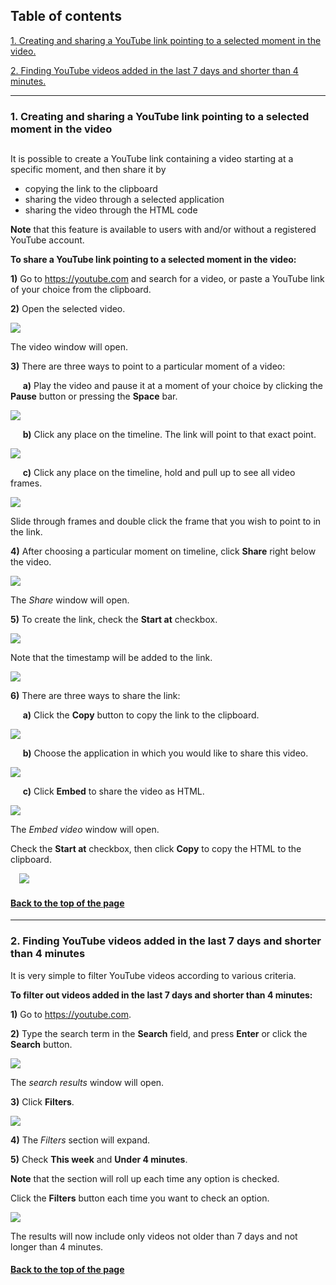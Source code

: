 
<a name="beginning"></a> 

## Table of contents

[1. Creating and sharing a YouTube link pointing to a selected moment in the video.](#chapter1)


[2.	Finding YouTube videos added in the last 7 days and shorter than 4 minutes.](#chapter2)

---



### <a name="chapter1"></a>1. Creating and sharing a YouTube link pointing to a selected moment in the video
## 



It is possible to create a YouTube link containing a video starting at a specific moment, and then share it by
- copying the link to the clipboard
- sharing the video through a selected application
- sharing the video through the HTML code

**Note** that this feature is available to users with and/or without a registered YouTube account.

**To share a YouTube link pointing to a selected moment in the video:**

**1)**	Go to https://youtube.com and search for a video, or
paste a YouTube link of your choice from the clipboard.

**2)**	Open the selected video.

![](https://github.com/Coyote2TechWriter/TestRep1/blob/Branch2/codete1.png?raw=true)
 
The video window will open.



**3)**	There are three ways to point to a particular moment of a video:

&nbsp;&nbsp;&nbsp;&nbsp; **a)** Play the video and pause it at a moment of your choice by clicking the **Pause** button or pressing the **Space** bar.

![](https://github.com/Coyote2TechWriter/TestRep1/blob/Branch2/codete3.png?raw=true)

&nbsp;&nbsp;&nbsp;&nbsp; **b)**	 Click any place on the timeline. The link will point to that exact point.
 
![](https://github.com/Coyote2TechWriter/TestRep1/blob/Branch2/codete5.png?raw=true)

&nbsp;&nbsp;&nbsp;&nbsp; **c)**	Click any place on the timeline, hold and pull up to see all video frames.

![](https://github.com/Coyote2TechWriter/TestRep1/blob/Branch2/codete4.png?raw=true)

Slide through frames and double click the frame that you wish to point to in the link.
 
**4)**	After choosing a particular moment on timeline, click **Share** right below the video.

![](https://github.com/Coyote2TechWriter/TestRep1/blob/Branch2/codete2.png?raw=true)
 
The *Share* window will open.

**5)**	To create the link, check the **Start at** checkbox.

![](https://github.com/Coyote2TechWriter/TestRep1/blob/Branch2/codete6.png?raw=true)

Note that the timestamp will be added to the link.

![](https://github.com/Coyote2TechWriter/TestRep1/blob/Branch2/codete7.png?raw=true)
 
**6)**	There are three ways to share the link:

&nbsp;&nbsp;&nbsp;&nbsp; **a)**	Click the **Copy** button to copy the link to the clipboard.

![](https://github.com/Coyote2TechWriter/TestRep1/blob/Branch2/codete8.png?raw=true)
 
&nbsp;&nbsp;&nbsp;&nbsp; **b)**	Choose the application in which you would like to share this video.
 
![](https://github.com/Coyote2TechWriter/TestRep1/blob/Branch2/codete9.png?raw=true)

&nbsp;&nbsp;&nbsp;&nbsp; **c)**	Click **Embed** to share the video as HTML.

![](https://github.com/Coyote2TechWriter/TestRep1/blob/Branch2/codete10.png?raw=true)



The *Embed video* window will open.

Check the **Start at** checkbox, then click  **Copy** to copy the HTML to the clipboard.
 
 ![](https://github.com/Coyote2TechWriter/TestRep1/blob/Branch2/codete11.png?raw=true)


#### [Back to the top of the page](#beginning) ####


---

### <a name="chapter2"></a>2.	Finding YouTube videos added in the last 7 days and shorter than 4 minutes

It is very simple to filter YouTube videos according to various criteria.

**To filter out videos added in the last 7 days and shorter than 4 minutes:**

**1)**	Go to https://youtube.com.

**2)**	Type the search term in the **Search** field, and press **Enter** or click the **Search** button.

![](https://github.com/Coyote2TechWriter/TestRep1/blob/Branch2/codete21.png?raw=true)
 
The *search results* window will open.

**3)**	Click **Filters**.

![](https://github.com/Coyote2TechWriter/TestRep1/blob/Branch2/codete22.png?raw=true)
 
**4)**	The *Filters* section will expand.

**5)**	Check **This week** and **Under 4 minutes**.

**Note** that the section will roll up each time any option is checked. 

Click the **Filters** button each time you want to check an option.
 
![](https://github.com/Coyote2TechWriter/TestRep1/blob/Branch2/codete23.png?raw=true)

The results will now include only videos not older than 7 days and not longer than 4 minutes.

#### [Back to the top of the page](#beginning) ####
